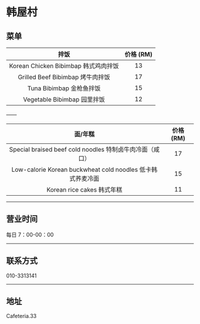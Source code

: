 # 韩屋村

## 菜单

|                 拌饭                 | 价格 (RM) |
| :----------------------------------: | :-------: |
| Korean Chicken Bibimbap 韩式鸡肉拌饭 |    13     |
|   Grilled Beef Bibimbap 烤牛肉拌饭   |    17     |
|       Tuna Bibimbap 金枪鱼拌饭       |    15     |
|     Vegetable Bibimbap 园里拌饭      |    12     |

——

|                          面/年糕                           | 价格 (RM) |
| :--------------------------------------------------------: | :-------: |
|  Special braised beef cold noodles 特制卤牛肉冷面（咸口）  |    17     |
| Low-calorie Korean buckwheat cold noodles 低卡韩式荞麦冷面 |    15     |
|                 Korean rice cakes 韩式年糕                 |    11     |

---

## 营业时间

每日 7：00-00：00

---

## 联系方式

010-3313141

---

## 地址

Cafeteria.33
